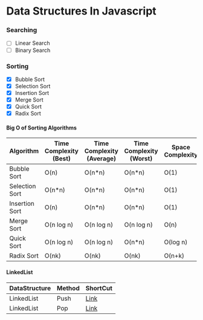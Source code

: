 # Data Structures In Javascript

### Searching

- [ ] Linear Search
- [ ] Binary Search

### Sorting

- [x] Bubble Sort
- [x] Selection Sort
- [x] Insertion Sort
- [x] Merge Sort
- [x] Quick Sort
- [x] Radix Sort

#### Big O of Sorting Algorithms

| Algorithm | Time Complexity (Best) | Time Complexity (Average) | Time Complexity (Worst) | Space Complexity |
| --------- | ---------------------- | ------------------------- | ----------------------  | ---------------  |
| Bubble Sort | O(n) | O(n*n) | O(n*n) | O(1) |
| Selection Sort | O(n*n) | O(n*n) | O(n*n) | O(1) |
| Insertion Sort | O(n) | O(n*n) | O(n*n) | O(1) |
| Merge Sort | O(n log n) | O(n log n) | O(n log n) | O(n) |
| Quick Sort | O(n log n) | O(n log n) | O(n*n) | O(log n) |
| Radix Sort | O(nk) | O(nk) | O(nk) | O(n+k) |


#### LinkedList

| DataStructure | Method | ShortCut |
| ------------- | ------ | -------- |
| LinkedList | Push | [Link](https://github.com/ajay3009/DataStructuresInJavascript/blob/master/LinkedList/linkedlist.js#L29#L14) |
| LinkedList | Pop | [Link](https://github.com/ajay3009/DataStructuresInJavascript/blob/master/LinkedList/linkedlist.js#L29#L29) |



